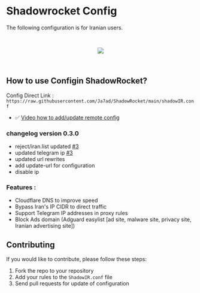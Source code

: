 # Shadowrocket Config

The following configuration is for Iranian users.

</br>
<p align='center'>
<img src="https://raw.githubusercontent.com/Ja7ad/ShadowRocket/main/img/screenshot.jpg">
</p>
</br>

## How to use Configin ShadowRocket?

Config Direct Link : `https://raw.githubusercontent.com/Ja7ad/ShadowRocket/main/shadowIR.conf`

- ✅ [Video how to add/update remote config](https://raw.githubusercontent.com/Ja7ad/ShadowRocket/main/video/config.mp4)



### **changelog version 0.3.0**

- reject/iran.list updated [#3](https://github.com/Ja7ad/ShadowRocket/issues/3)
- updated telegram ip [#3](https://github.com/Ja7ad/ShadowRocket/issues/3)
- updated url rewrites
- add update-url for configuration
- disable ip

### **Features :**

- Cloudflare DNS to improve speed
- Bypass Iran's IP CIDR to direct traffic 
- Support Telegram IP addresses in proxy rules
- Block Ads domain (Adguard easylist [ad site, malware site, privacy site, Iranian advertising site])



## Contributing

If you would like to contribute, please follow these steps:

1. Fork the repo to your repository
2. Add your rules to the `ShadowIR.conf` file
3. Send pull requests for update of configuration
